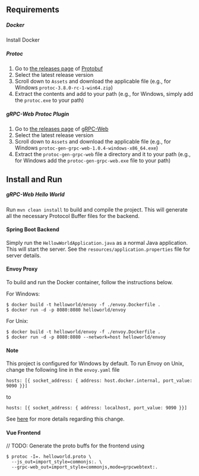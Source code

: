 ## Requirements

##### Docker
Install Docker

##### Protoc
1. Go to [the releases page](https://github.com/protocolbuffers/protobuf/releases)  of [Protobuf](https://github.com/protocolbuffers/protobuf)
2. Select the latest release version
3. Scroll down to `Assets` and download the applicable file (e.g., for Windows `protoc-3.8.0-rc-1-win64.zip`)
4. Extract the contents and add to your path (e.g., for Windows, simply add the `protoc.exe` to your path)

##### gRPC-Web Protoc Plugin
1. Go to [the releases page](https://github.com/grpc/grpc-web/releases)  of [gRPC-Web](https://github.com/grpc/grpc-web)
2. Select the latest release version
3. Scroll down to `Assets` and download the applicable file (e.g., for Windows `protoc-gen-grpc-web-1.0.4-windows-x86_64.exe`)
4. Extract the `protoc-gen-grpc-web` file a directory and it to your path (e.g., for Windows add the `protoc-gen-grpc-web.exe` file to your path) 

## Install and Run

##### gRPC-Web Hello World
Run `mvn clean install` to build and compile the project. This will generate all the necessary Protocol Buffer files for the backend.

#### Spring Boot Backend
Simply run the `HellowWorldApplication.java` as a normal Java application. This will start the server. See the `resources/application.properties` file for server details.

#### Envoy Proxy
To build and run the Docker container, follow the instructions below. 

For Windows:

    $ docker build -t helloworld/envoy -f ./envoy.Dockerfile .
    $ docker run -d -p 8080:8080 helloworld/envoy
    
For Unix:

    $ docker build -t helloworld/envoy -f ./envoy.Dockerfile .
    $ docker run -d -p 8080:8080 --network=host helloworld/envoy
    
#### Note
This project is configured for Windows by default. To run Envoy on Unix, change the following line in the `envoy.yaml` file 

    hosts: [{ socket_address: { address: host.docker.internal, port_value: 9090 }}]
to 

    hosts: [{ socket_address: { address: localhost, port_value: 9090 }}]

See [here](https://github.com/grpc/grpc-web/issues/436) for more details regarding this change.

#### Vue Frontend

// TODO: Generate the proto buffs for the frontend using

    $ protoc -I=. helloworld.proto \
      --js_out=import_style=commonjs:. \
      --grpc-web_out=import_style=commonjs,mode=grpcwebtext:.
